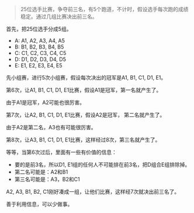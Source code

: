 > 25位选手比赛，争夺前三名，有5个跑道，不计时，假设选手每次跑的成绩稳定。通过几组比赛决出前三名。


首先，把25位选手分成5组。

- A: A1, A2, A3, A4, A5
- B: B1, B2, B3, B4, B5
- C: C1, C2, C3, C4, C5
- D: D1, D2, D3, D4, D5
- E: E1, E2, E3, E4, E5

先小组赛，进行5次小组赛，假设每次决出的冠军是A1, B1, C1, D1, E1。

第6次，让A1, B1, C1, D1, E1比赛，假设A1是冠军，第一名就产生了。

由于A1是冠军，A2可能也很厉害。

第7次，让A2, B1, C1, D1, E1比赛，假设A2是冠军， 第二名就产生了。

由于A2是第二名，A3也有可能很厉害。

第8次，让A3, B1, C1, D1, E1比赛，这样经过8次，第三名就产生了。

等等，当第6次过后，里面有一些有价值的信息：

- 要的是前3名，所以D1, E1组的任何人不可能排在前3名，把D组合E组排除掉。
- 第二名可能是：A2和B1
- 第三名可能是：A3，B2和C1

A2, A3, B1, B2, C1刚好凑成一组，让他们比赛，这样经7次就决出前三名了。

善于利用信息，可以少做事。
